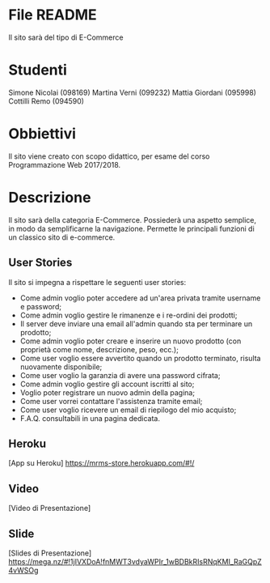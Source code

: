 # File README
Il sito sarà del tipo di E-Commerce
# Studenti
Simone Nicolai (098169)
Martina Verni (099232)
Mattia Giordani (095998)
Cottilli Remo (094590)
# Obbiettivi
Il sito viene creato con scopo didattico, per esame del corso Programmazione Web 2017/2018.
# Descrizione
Il sito sarà della categoria E-Commerce. Possiederà una aspetto semplice, in modo da semplificarne la navigazione. Permette le principali funzioni di un classico sito di e-commerce.
## User Stories
Il sito si impegna a rispettare le seguenti user stories:
* Come admin voglio poter accedere ad un'area privata tramite username e password;
* Come admin voglio gestire le rimanenze e i re-ordini dei prodotti;
* Il server deve inviare una email all'admin quando sta per terminare un prodotto;
* Come admin voglio poter creare e inserire un nuovo prodotto (con proprietà come nome, descrizione, peso, ecc.);
* Come user voglio essere avvertito quando un prodotto terminato, risulta nuovamente disponibile;
* Come user voglio la garanzia di avere una password cifrata;
* Come admin voglio gestire gli account iscritti al sito;
* Voglio poter registrare un nuovo admin della pagina;
* Come user vorrei contattare l'assistenza tramite email;
* Come user voglio ricevere un email di riepilogo del mio acquisto;
* F.A.Q. consultabili in una pagina dedicata.

## Heroku
[App su Heroku]
https://mrms-store.herokuapp.com/#!/

## Video
[Video di Presentazione]

## Slide 
[Slides di Presentazione]
https://mega.nz/#!1jIVXDoA!fnMWT3vdyaWPIr_1wBDBkRIsRNqKMI_RaGQpZ4vWSOg
